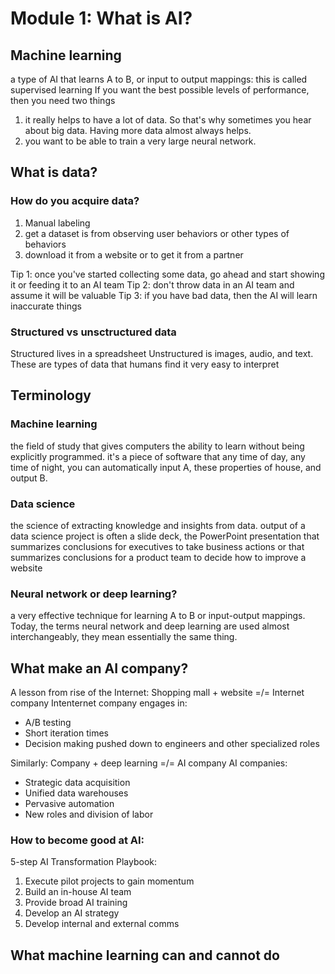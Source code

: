 # Module 1: What is AI?
## Machine learning
a type of AI that learns A to B, or input to output mappings: this is called supervised learning
If you want the best possible levels of performance, then you need two things
1. it really helps to have a lot of data. So that's why sometimes you hear about big data. Having more data almost always helps.
2. you want to be able to train a very large neural network.

## What is data?
### How do you acquire data?
1. Manual labeling
2. get a dataset is from observing user behaviors or other types of behaviors
3. download it from a website or to get it from a partner

Tip 1: once you've started collecting some data, go ahead and start showing it or feeding it to an AI team
Tip 2: don't throw data in an AI team and assume it will be valuable
Tip 3: if you have bad data, then the AI will learn inaccurate things

### Structured vs unsctructured data
Structured lives in a spreadsheet
Unstructured is images, audio, and text. These are types of data that humans find it very easy to interpret

## Terminology
### Machine learning
the field of study that gives computers the ability to learn without being explicitly programmed.
it's a piece of software that any time of day, any time of night, you can automatically input A, these properties of house, and output B.

### Data science
the science of extracting knowledge and insights from data.
output of a data science project is often a slide deck, the PowerPoint presentation that summarizes conclusions for executives to take business actions or that summarizes conclusions for a product team to decide how to improve a website

### Neural network or deep learning?
a very effective technique for learning A to B or input-output mappings.
Today, the terms neural network and deep learning are used almost interchangeably, they mean essentially the same thing.

## What make an AI company?

A lesson from rise of the Internet:
Shopping mall + website =/= Internet company
Intenternet company engages in:
* A/B testing
* Short iteration times
* Decision making pushed down to engineers and other specialized roles

Similarly: Company + deep learning =/= AI company
AI companies:
* Strategic data acquisition
* Unified data warehouses
* Pervasive automation
* New roles and division of labor

### How to become good at AI:
5-step AI Transformation Playbook:
1. Execute pilot projects to gain momentum
2. Build an in-house AI team
3. Provide broad AI training
4. Develop an AI strategy
5. Develop internal and external comms

## What machine learning can and cannot do
